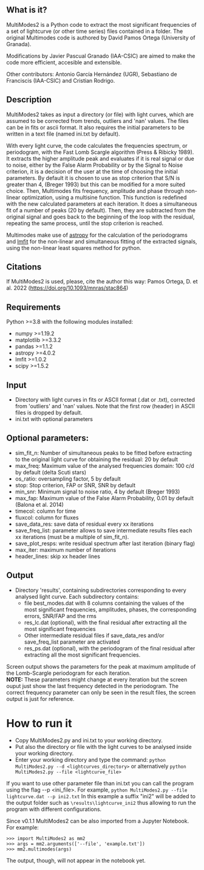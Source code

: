 ## What is it?
MultiModes2 is a Python code to extract the most significant frequencies of a set of lightcurve (or other time series) files contained in a folder.
The original Multimodes code is authored by David Pamos Ortega (University of Granada).  

Modifications by Javier Pascual Granado (IAA-CSIC) are aimed to make the code more efficient, accesible and extensible.

Other contributors: Antonio García Hernández (UGR), Sebastiano de Franciscis (IAA-CSIC) and Cristian Rodrigo.

## Description
MultiModes2 takes as input a directory (or file) with light curves, which are assumed to be corrected from trends, outliers and 'nan' values. The files can be in fits or ascii format. It also requires the initial parameters to be written in a text file (named ini.txt by default).

With every light curve, the code calculates the frequencies spectrum, or periodogram, with the Fast Lomb Scargle algorithm (Press & Ribicky 1989). It extracts the higher amplitude peak and evaluates if it is real signal or due to noise, either by the False Alarm Probability or by the Signal to Noise criterion, it is a decision of the user at the time of choosing the initial parameters. By default it is chosen to use as stop criterion that S/N is greater than 4, (Breger 1993) but this can be modified for a more suited choice. Then, Multimodes fits frequency, amplitude and phase through non-linear optimization, using a multisine function. This function is redefined with the new calculated parameters at each iteration. It does a simultaneous fit of a number of peaks (20 by default). Then, they are subtracted from the original signal and goes back to the beginning of the loop with the residual, repeating the same process, until the stop criterion is reached. 
 
Multimodes make use of [astropy](https://www.astropy.org) for the calculation of the periodograms and [lmfit](https://lmfit.github.io/lmfit-py/) for the non-linear and simultaneous fitting of the extracted signals, using the non-linear least squares method for python.

## Citations
If MultiModes2 is used, please, cite the author this way: Pamos Ortega, D. et al. 2022 (https://doi.org/10.1093/mnras/stac864)

## Requirements
Python >=3.8 with the following modules installed:
- numpy >=1.19.2
- matplotlib >=3.3.2
- pandas >=1.1.2
- astropy >=4.0.2
- lmfit >=1.0.2
- scipy >=1.5.2

## Input
- Directory with light curves in fits or ASCII format (.dat or .txt), corrected from 'outliers' and 'nan' values. Note that the first row (header) in ASCII files is dropped by default.
- ini.txt with optional parameters

## Optional parameters:
- sim_fit_n: Number of simultaneous peaks to be fitted before extracting to the original light curve for obtaining the residual: 20 by default
- max_freq: Maximum value of the analysed frequencies domain: 100 c/d by default (delta Scuti stars)
- os_ratio: oversampling factor, 5 by default
- stop: Stop criterion, FAP or SNR, SNR by default
- min_snr: Minimum signal to noise ratio, 4 by default (Breger 1993)
- max_fap: Maximum value of the False Alarm Probability, 0.01 by default (Balona et al. 2014)
- timecol: column for time 
- fluxcol: column for fluxes
- save_data_res: save data of residual every xx iterations
- save_freq_list: parameter allows to save intermediate results files each xx iterations (must be a multiple of sim_fit_n).
- save_plot_resps: write residual spectrum after last iteration (binary flag)
- max_iter: maximum number of iterations
- header_lines: skip xx header lines
  
## Output
- Directory 'results', containing subdirectories corresponding to every analysed light curve. Each subdirectory contains:
  - file best_modes.dat with 8 columns containing the values of the most significant frequencies, amplitudes, phases, the corresponding errors, SNR/FAP and the rms
  - res_lc.dat (optional), with the final residual after extracting all the most significant frequencies
  - Other intermediate residual files if save_data_res and/or save_freq_list parameter are activated
  - res_ps.dat (optional), with the periodogram of the final residual after extracting all the most significant frequencies.
  
Screen output shows the parameters for the peak at maximum amplitude of the Lomb-Scargle periodogram for each iteration.  
**NOTE:** These parameters might change at every iteration but the screen ouput just show the last frequency detected in the periodogram. The correct frequency parameter can only be seen in the result files, the screen output is just for reference.  

# How to run it
- Copy MultiModes2.py and ini.txt to your working directory.
- Put also the directory or file with the light curves to be analysed inside your working directory.
- Enter your working directory and type the command: 
`python MultiModes2.py --d <lightcurves_directory>`
or alternatively
`python MultiModes2.py --file <lightcurve_file>`

If you want to use other parameter file than ini.txt you can call the program using the flag --p <ini_file>. For example, 
`python MultiModes2.py --file lightcurve.dat --p ini2.txt`
In this example a suffix "ini2" will be added to the output folder such as `\results\lightcurve_ini2` thus allowing to run the program with different configurations.

Since v0.1.1 MultiModes2 can be also imported from a Jupyter Notebook. For example:

```
>>> import MultiModes2 as mm2
>>> args = mm2.arguments(['--file', 'example.txt'])
>>> mm2.multimodes(args)
```

The output, though, will not appear in the notebook yet.

